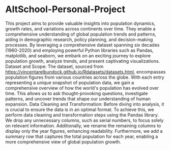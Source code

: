 # AltSchool-Personal-Project
This project aims to provide valuable insights into population dynamics, growth rates, and variations across continents over time. They enable a comprehensive understanding of global population trends and patterns, aiding in demographic research, policy planning, and decision-making processes.
By leveraging a comprehensive dataset spanning six decades (1960-2020) and employing powerful Python libraries such as Pandas, matplotlib, and seaborn, we embark on an exciting journey to explore population growth, analyze trends, and present captivating visualizations.
Dataset and Scope: The dataset, sourced from https://vincentarelbundock.github.io/Rdatasets/datasets.html, encompasses population figures from various countries across the globe. With each entry representing a unique snapshot of population data, we gain a comprehensive overview of how the world's population has evolved over time. This allows us to ask thought-provoking questions, investigate patterns, and uncover trends that shape our understanding of human expansion.
Data Cleaning and Transformation: Before diving into analysis, it is crucial to ensure the data is in an optimal format. To achieve this, we perform data cleaning and transformation steps using the Pandas library. We drop any unnecessary columns, such as serial numbers, to focus solely on relevant information. Additionally, we rename the remaining columns to display only the year figures, enhancing readability. Furthermore, we add a summary row that captures the total population for each year, enabling a more comprehensive view of global population growth.
